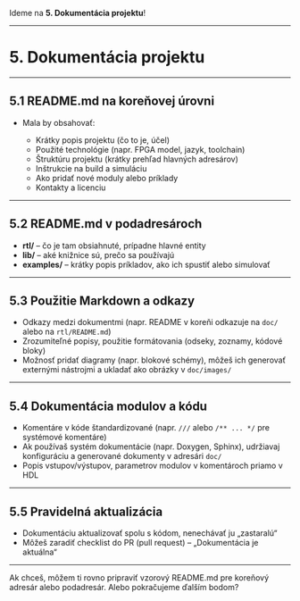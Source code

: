 Ideme na **5. Dokumentácia projektu**!

---

# 5. Dokumentácia projektu

---

## 5.1 README.md na koreňovej úrovni

* Mala by obsahovať:

  * Krátky popis projektu (čo to je, účel)
  * Použité technológie (napr. FPGA model, jazyk, toolchain)
  * Štruktúru projektu (krátky prehľad hlavných adresárov)
  * Inštrukcie na build a simuláciu
  * Ako pridať nové moduly alebo príklady
  * Kontakty a licenciu

---

## 5.2 README.md v podadresároch

* **rtl/** – čo je tam obsiahnuté, prípadne hlavné entity
* **lib/** – aké knižnice sú, prečo sa používajú
* **examples/** – krátky popis príkladov, ako ich spustiť alebo simulovať

---

## 5.3 Použitie Markdown a odkazy

* Odkazy medzi dokumentmi (napr. README v koreňi odkazuje na `doc/` alebo na `rtl/README.md`)
* Zrozumiteľné popisy, použitie formátovania (odseky, zoznamy, kódové bloky)
* Možnosť pridať diagramy (napr. blokové schémy), môžeš ich generovať externými nástrojmi a ukladať ako obrázky v `doc/images/`

---

## 5.4 Dokumentácia modulov a kódu

* Komentáre v kóde štandardizované (napr. `///` alebo `/** ... */` pre systémové komentáre)
* Ak používaš systém dokumentácie (napr. Doxygen, Sphinx), udržiavaj konfiguráciu a generované dokumenty v adresári `doc/`
* Popis vstupov/výstupov, parametrov modulov v komentároch priamo v HDL

---

## 5.5 Pravidelná aktualizácia

* Dokumentáciu aktualizovať spolu s kódom, nenechávať ju „zastaralú“
* Môžeš zaradiť checklist do PR (pull request) – „Dokumentácia je aktuálna“

---

Ak chceš, môžem ti rovno pripraviť vzorový README.md pre koreňový adresár alebo podadresár. Alebo pokračujeme ďalším bodom?
